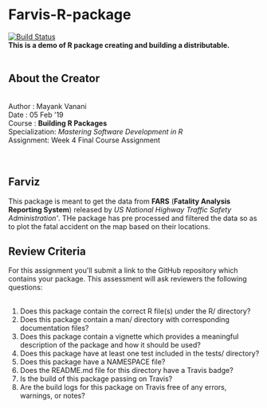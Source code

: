 # Farvis-R-package
[![Build Status](https://travis-ci.org/mayankvanani/Farvis-R-package.svg?branch=master)](https://travis-ci.org/mayankvanani/Farvis-R-package) <br/>
__This is a demo of R package creating and building a distributable.__
<br/>
<br/>
## About the Creator 
<br>Author : Mayank Vanani <br/>
Date   : 05 Feb '19 <br/>
Course : **Building R Packages** <br/>
Specialization: _Mastering Software Development in R_ <br/>
Assignment:  Week 4 Final Course Assignment <br/>
<br/>
<br/>
## Farviz
This package is meant to get the data from **FARS** (**Fatality Analysis Reporting System**) released by 
_US National Highway Traffic Safety Administration'_. THe package has pre processed and filtered the data
so as to plot the fatal accident on the map based on their locations.

## Review Criteria
For this assignment you'll submit a link to the GitHub repository which contains your package. This assessment will ask reviewers the following questions:<br/>
<br/>
1. Does this package contain the correct R file(s) under the R/ directory?
2. Does this package contain a man/ directory with corresponding documentation files?
3. Does this package contain a vignette which provides a meaningful description of the package and how it should be used?
4. Does this package have at least one test included in the tests/ directory?
5. Does this package have a NAMESPACE file?
6. Does the README.md file for this directory have a Travis badge?
7. Is the build of this package passing on Travis?
8. Are the build logs for this package on Travis free of any errors, warnings, or notes?
